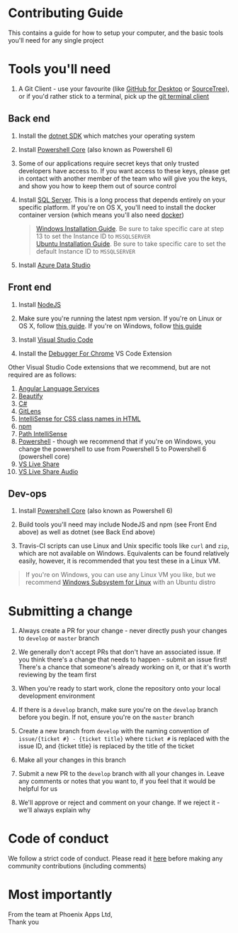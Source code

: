 # Contributing Guide

This contains a guide for how to setup your computer, and the basic tools you'll need for any single project

# Tools you'll need

1. A Git Client - use your favourite (like [GitHub for Desktop](https://desktop.github.com) or [SourceTree](https://www.sourcetreeapp.com/)), or if you'd rather stick to a terminal, pick up the [git terminal client](https://git-scm.com/downloads)

## Back end

1. Install the [dotnet SDK](https://dotnet.microsoft.com/download) which matches your operating system

1. Install [Powershell Core](https://github.com/powershell/powershell#get-powershell) (also known as Powershell 6)

1. Some of our applications require secret keys that only trusted developers have access to. If you want access to these keys, please get in contact with another member of the team who will give you the keys, and show you how to keep them out of source control

1. Install [SQL Server](https://www.microsoft.com/en-gb/sql-server/sql-server-downloads). This is a long process that depends entirely on your specific platform. If you're on OS X, you'll need to install the docker container version (which means you'll also need [docker](https://hub.docker.com/editions/community/docker-ce-desktop-mac))
    > [Windows Installation Guide](https://docs.microsoft.com/en-gb/sql/database-engine/install-windows/install-sql-server-from-the-installation-wizard-setup?view=sql-server-2017). Be sure to take specific care at step 13 to set the Instance ID to `MSSQLSERVER`  
    > [Ubuntu Installation Guide](https://docs.microsoft.com/en-gb/sql/linux/quickstart-install-connect-ubuntu?view=sql-server-2017). Be sure to take specific care to set the default Instance ID to `MSSQLSERVER`

1. Install [Azure Data Studio](https://docs.microsoft.com/en-us/sql/azure-data-studio/download?view=sql-server-2017)

## Front end

1. Install [NodeJS](https://nodejs.org/en/download/)

1. Make sure you're running the latest npm version. If you're on Linux or OS X, follow [this guide](https://stackoverflow.com/a/6237400/5952236). If you're on Windows, follow [this guide](https://stackoverflow.com/a/31520672/5952236)

1. Install [Visual Studio Code](https://code.visualstudio.com/Download)

1. Install the [Debugger For Chrome](https://marketplace.visualstudio.com/items?itemName=msjsdiag.debugger-for-chrome) VS Code Extension

Other Visual Studio Code extensions that we recommend, but are not required are as follows:
1. [Angular Language Services](https://marketplace.visualstudio.com/items?itemName=Angular.ng-template)
1. [Beautify](https://marketplace.visualstudio.com/items?itemName=HookyQR.beautify)
1. [C#](https://marketplace.visualstudio.com/items?itemName=ms-vscode.csharp)
1. [GitLens](https://marketplace.visualstudio.com/items?itemName=eamodio.gitlens)
1. [IntelliSense for CSS class names in HTML](https://marketplace.visualstudio.com/items?itemName=Zignd.html-css-class-completion)
1. [npm](https://marketplace.visualstudio.com/items?itemName=eg2.vscode-npm-script)
1. [Path IntelliSense](https://marketplace.visualstudio.com/items?itemName=christian-kohler.path-intellisense)
1. [Powershell](https://marketplace.visualstudio.com/items?itemName=ms-vscode.PowerShell) - though we recommend that if you're on Windows, you change the powershell to use from Powershell 5 to  Powershell 6 (powershell core)
1. [VS Live Share](https://marketplace.visualstudio.com/items?itemName=MS-vsliveshare.vsliveshare)
1. [VS Live Share Audio](https://marketplace.visualstudio.com/items?itemName=MS-vsliveshare.vsliveshare-audio)

## Dev-ops

1. Install [Powershell Core](https://github.com/powershell/powershell#get-powershell) (also known as Powershell 6)

1. Build tools you'll need may include NodeJS and npm (see Front End above) as well as dotnet (see Back End above)

1. Travis-CI scripts can use Linux and Unix specific tools like `curl` and `zip`, which are not available on Windows. Equivalents can be found relatively easily, however, it is recommended that you test these in a Linux VM.
  > If you're on Windows, you can use any Linux VM you like, but we recommend [Windows Subsystem for Linux](https://docs.microsoft.com/en-us/windows/wsl/install-win10) with an Ubuntu distro

# Submitting a change

1. Always create a PR for your change - never directly push your changes to `develop` or `master` branch

1. We generally don't accept PRs that don't have an associated issue. If you think there's a change that needs to happen - submit an issue first! There's a chance that someone's already working on it, or that it's worth reviewing by the team first

1. When you're ready to start work, clone the repository onto your local development environment

1. If there is a `develop` branch, make sure you're on the `develop` branch before you begin. If not, ensure you're on the `master` branch

1. Create a new branch from `develop` with the naming convention of `issue/{ticket #} - {ticket title}` where `ticket #` is replaced with the issue ID, and {ticket title} is replaced by the title of the ticket

1. Make all your changes in this branch

1. Submit a new PR to the `develop` branch with all your changes in. Leave any comments or notes that you want to, if you feel that it would be helpful for us

1. We'll approve or reject and comment on your change. If we reject it - we'll always explain why

# Code of conduct

We follow a strict code of conduct. Please read it [here](Code_of_Conduct.md) before making any community contributions (including comments)

# Most importantly
From the team at Phoenix Apps Ltd,  
Thank you
